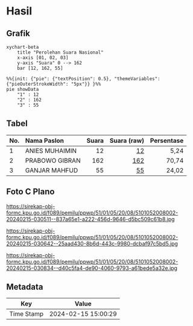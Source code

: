 # Hasil

## Grafik

```mermaid
xychart-beta
    title "Perolehan Suara Nasional"
    x-axis [01, 02, 03]
    y-axis "Suara" 0 --> 162
    bar [12, 162, 55]
```

```mermaid
%%{init: {"pie": {"textPosition": 0.5}, "themeVariables": {"pieOuterStrokeWidth": "5px"}} }%%
pie showData
    "1" : 12
    "2" : 162
    "3" : 55
```

## Tabel

| No. | Nama Paslon    | Suara | Suara (raw) | Persentase |
|:--- |:-------------- | -----:| -----------:| ----------:|
| 1   | ANIES MUHAIMIN | 12    | [12][p-1]   | 5,24       |
| 2   | PRABOWO GIBRAN | 162   | [162][p-2]  | 70,74      |
| 3   | GANJAR MAHFUD  | 55    | [55][p-3]   | 24,02      |


[p-1]: https://github.com/gigit-pemilu/pemilu-2024/blob/main/pilpres/hitung-suara/sub/51-bali/sub/01-jembrana/sub/05-jembrana/sub/2008-yehkuning/sub/002-tps/sub/paslon-1.txt
[p-2]: https://github.com/gigit-pemilu/pemilu-2024/blob/main/pilpres/hitung-suara/sub/51-bali/sub/01-jembrana/sub/05-jembrana/sub/2008-yehkuning/sub/002-tps/sub/paslon-2.txt
[p-3]: https://github.com/gigit-pemilu/pemilu-2024/blob/main/pilpres/hitung-suara/sub/51-bali/sub/01-jembrana/sub/05-jembrana/sub/2008-yehkuning/sub/002-tps/sub/paslon-3.txt

## Foto C Plano

https://sirekap-obj-formc.kpu.go.id/f089/pemilu/ppwp/51/01/05/20/08/5101052008002-20240215-030511--837a65e1-a222-456d-9646-d5bc509c61b8.jpg

https://sirekap-obj-formc.kpu.go.id/f089/pemilu/ppwp/51/01/05/20/08/5101052008002-20240215-030642--25aad430-8b6d-443c-9980-dcbaf97c5bd5.jpg

https://sirekap-obj-formc.kpu.go.id/f089/pemilu/ppwp/51/01/05/20/08/5101052008002-20240215-030834--d40c5fa4-de90-4060-9793-a61bede5a32e.jpg


## Metadata

| Key        | Value               |
| ---------- | ------------------- |
| Time Stamp | 2024-02-15 15:00:29 |




